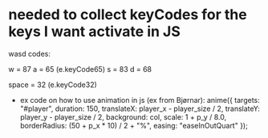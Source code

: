 # needed to collect keyCodes for the keys I want activate in JS

wasd codes:

w = 87
a = 65 (e.keyCode65)
s = 83
d = 68

space = 32 (e.keyCode32)



- ex code on how to use animation in js (ex from Bjørnar):
 anime({
        targets: "#player",
        duration: 150,
        translateX: player_x - player_size / 2,
        translateY: player_y - player_size / 2,
        background: col,
        scale: 1 + p_y / 8.0,
        borderRadius: (50 + p_x * 10) / 2 + "%",
        easing: "easeInOutQuart"
    });